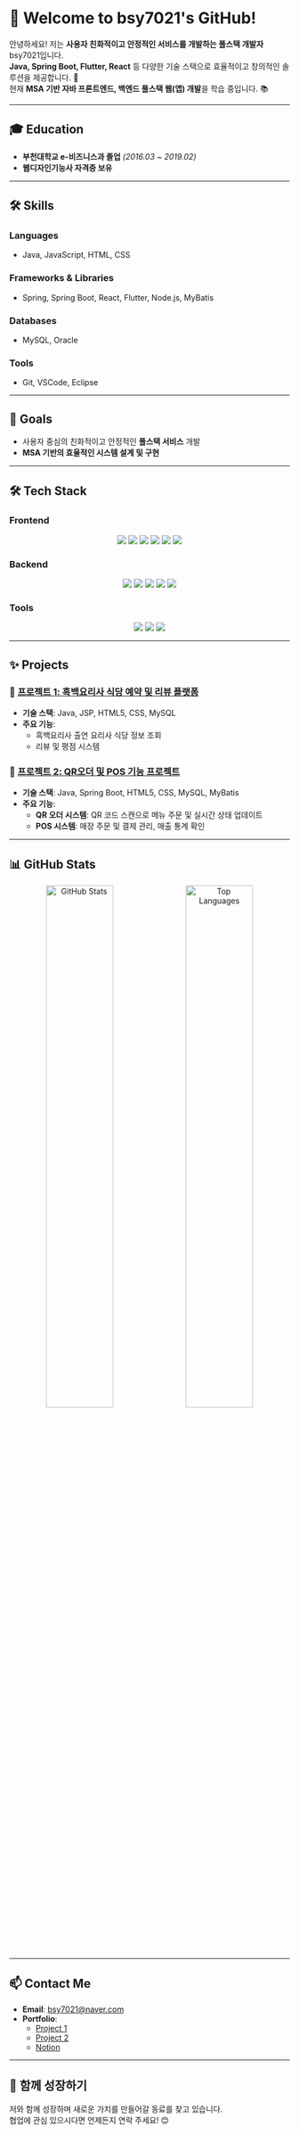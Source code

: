 # 👋 Welcome to bsy7021's GitHub!

안녕하세요! 저는 **사용자 친화적이고 안정적인 서비스를 개발하는 풀스택 개발자** bsy7021입니다.  
**Java, Spring Boot, Flutter, React** 등 다양한 기술 스택으로 효율적이고 창의적인 솔루션을 제공합니다. 🚀  
현재 **MSA 기반 자바 프론트엔드, 백엔드 풀스택 웹(앱) 개발**을 학습 중입니다. 📚  

---

## 🎓 Education
- **부천대학교 e-비즈니스과 졸업** *(2016.03 ~ 2019.02)*  
- **웹디자인기능사 자격증 보유**

---

## 🛠️ Skills
### **Languages**
- Java, JavaScript, HTML, CSS  

### **Frameworks & Libraries**
- Spring, Spring Boot, React, Flutter, Node.js, MyBatis  

### **Databases**
- MySQL, Oracle  

### **Tools**
- Git, VSCode, Eclipse  

---

## 🎯 Goals
- 사용자 중심의 친화적이고 안정적인 **풀스택 서비스** 개발  
- **MSA 기반의 효율적인 시스템 설계 및 구현**  

---

## 🛠️ Tech Stack

### **Frontend**
<div align="center">
  <img src="https://img.shields.io/badge/HTML5-E34F26?style=flat-square&logo=html5&logoColor=white">
  <img src="https://img.shields.io/badge/CSS3-1572B6?style=flat-square&logo=css3&logoColor=white">
  <img src="https://img.shields.io/badge/JavaScript-F7DF1E?style=flat-square&logo=javascript&logoColor=black">
  <img src="https://img.shields.io/badge/React-61DAFB?style=flat-square&logo=react&logoColor=black">
  <img src="https://img.shields.io/badge/Bootstrap-7952B3?style=flat-square&logo=bootstrap&logoColor=white">
  <img src="https://img.shields.io/badge/Figma-F24E1E?style=flat-square&logo=figma&logoColor=white">
</div>

### **Backend**
<div align="center">
  <img src="https://img.shields.io/badge/Java-007396?style=flat-square&logo=java&logoColor=white">
  <img src="https://img.shields.io/badge/Spring-6DB33F?style=flat-square&logo=spring&logoColor=white">
  <img src="https://img.shields.io/badge/Spring%20Boot-6DB33F?style=flat-square&logo=springboot&logoColor=white">
  <img src="https://img.shields.io/badge/MySQL-4479A1?style=flat-square&logo=mysql&logoColor=white">
  <img src="https://img.shields.io/badge/Node.js-339933?style=flat-square&logo=nodedotjs&logoColor=white">
</div>

### **Tools**
<div align="center">
  <img src="https://img.shields.io/badge/Git-F05032?style=flat-square&logo=git&logoColor=white">
  <img src="https://img.shields.io/badge/VSCode-007ACC?style=flat-square&logo=visualstudiocode&logoColor=white">
  <img src="https://img.shields.io/badge/Eclipse-2C2255?style=flat-square&logo=eclipse&logoColor=white">
</div>

---

## ✨ Projects

### 🌟 [프로젝트 1: 흑백요리사 식당 예약 및 리뷰 플랫폼](https://github.com/your-project-link)
- **기술 스택**: Java, JSP, HTML5, CSS, MySQL  
- **주요 기능**:  
  - 흑백요리사 출연 요리사 식당 정보 조회  
  - 리뷰 및 평점 시스템  

### 🧩 [프로젝트 2: QR오더 및 POS 기능 프로젝트](https://github.com/your-project-link)
- **기술 스택**: Java, Spring Boot, HTML5, CSS, MySQL, MyBatis  
- **주요 기능**:  
  - **QR 오더 시스템**: QR 코드 스캔으로 메뉴 주문 및 실시간 상태 업데이트  
  - **POS 시스템**: 매장 주문 및 결제 관리, 매출 통계 확인  

---

## 📊 GitHub Stats

<div align="center">
  <img src="https://github-readme-stats.vercel.app/api?username=bsy7021&show_icons=true&theme=tokyonight" alt="GitHub Stats" width="49%">
  <img src="https://github-readme-stats.vercel.app/api/top-langs/?username=bsy7021&layout=compact&theme=tokyonight" alt="Top Languages" width="49%">
</div>

---

## 📫 Contact Me
- **Email**: bsy7021@naver.com  
- **Portfolio**:  
  - [Project 1](https://github.com/bsy7021/MSA9_Food)  
  - [Project 2](https://github.com/bsy7021/MSA9_freeorder)  
  - [Notion](https://www.notion.so/FullStack-Developer-17ad9378821280078b3ed030ddf2aa25)  

---

## 🙌 함께 성장하기
저와 함께 성장하며 새로운 가치를 만들어갈 동료를 찾고 있습니다.  
협업에 관심 있으시다면 언제든지 연락 주세요! 😊  
